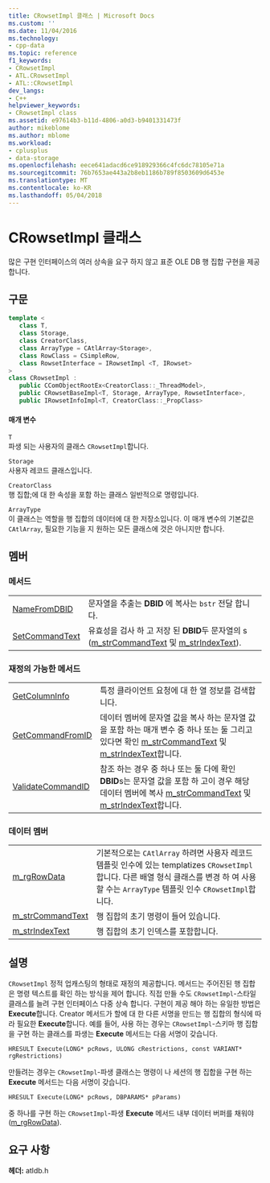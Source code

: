```yaml
---
title: CRowsetImpl 클래스 | Microsoft Docs
ms.custom: ''
ms.date: 11/04/2016
ms.technology:
- cpp-data
ms.topic: reference
f1_keywords:
- CRowsetImpl
- ATL.CRowsetImpl
- ATL::CRowsetImpl
dev_langs:
- C++
helpviewer_keywords:
- CRowsetImpl class
ms.assetid: e97614b3-b11d-4806-a0d3-b9401331473f
author: mikeblome
ms.author: mblome
ms.workload:
- cplusplus
- data-storage
ms.openlocfilehash: eece641adacd6ce918929366c4fc6dc78105e71a
ms.sourcegitcommit: 76b7653ae443a2b8eb1186b789f8503609d6453e
ms.translationtype: MT
ms.contentlocale: ko-KR
ms.lasthandoff: 05/04/2018
---
```

# <a name="crowsetimpl-class"></a>CRowsetImpl 클래스
많은 구현 인터페이스의 여러 상속을 요구 하지 않고 표준 OLE DB 행 집합 구현을 제공 합니다.  
  
## <a name="syntax"></a>구문

```cpp
template <  
   class T,  
   class Storage,  
   class CreatorClass,  
   class ArrayType = CAtlArray<Storage>,   
   class RowClass = CSimpleRow,   
   class RowsetInterface = IRowsetImpl <T, IRowset>   
>  
class CRowsetImpl :    
   public CComObjectRootEx<CreatorClass::_ThreadModel>,   
   public CRowsetBaseImpl<T, Storage, ArrayType, RowsetInterface>,   
   public IRowsetInfoImpl<T, CreatorClass::_PropClass>  
```  
  
#### <a name="parameters"></a>매개 변수  
 `T`  
 파생 되는 사용자의 클래스 `CRowsetImpl`합니다.  
  
 `Storage`  
 사용자 레코드 클래스입니다.  
  
 `CreatorClass`  
 행 집합;에 대 한 속성을 포함 하는 클래스 일반적으로 명령입니다.  
  
 `ArrayType`  
 이 클래스는 역할을 행 집합의 데이터에 대 한 저장소입니다. 이 매개 변수의 기본값은 `CAtlArray`, 필요한 기능을 지 원하는 모든 클래스에 것은 아니지만 합니다.  
  
## <a name="members"></a>멤버  
  
### <a name="methods"></a>메서드  
  
|||  
|-|-|  
|[NameFromDBID](../../data/oledb/crowsetimpl-namefromdbid.md)|문자열을 추출는 **DBID** 에 복사는 `bstr` 전달 합니다.|  
|[SetCommandText](../../data/oledb/crowsetimpl-setcommandtext.md)|유효성을 검사 하 고 저장 된 **DBID**두 문자열의 s ([m_strCommandText](../../data/oledb/crowsetimpl-m-strcommandtext.md) 및 [m_strIndexText](../../data/oledb/crowsetimpl-m-strindextext.md)).|  
  
### <a name="overridable-methods"></a>재정의 가능한 메서드  
  
|||  
|-|-|  
|[GetColumnInfo](../../data/oledb/crowsetimpl-getcolumninfo.md)|특정 클라이언트 요청에 대 한 열 정보를 검색합니다.|  
|[GetCommandFromID](../../data/oledb/crowsetimpl-getcommandfromid.md)|데이터 멤버에 문자열 값을 복사 하는 문자열 값을 포함 하는 매개 변수 중 하나 또는 둘 그리고 있다면 확인 [m_strCommandText](../../data/oledb/crowsetimpl-m-strcommandtext.md) 및 [m_strIndexText](../../data/oledb/crowsetimpl-m-strindextext.md)합니다.|  
|[ValidateCommandID](../../data/oledb/crowsetimpl-validatecommandid.md)|참조 하는 경우 중 하나 또는 둘 다에 확인 **DBID**s는 문자열 값을 포함 하 고이 경우 해당 데이터 멤버에 복사 [m_strCommandText](../../data/oledb/crowsetimpl-m-strcommandtext.md) 및 [m_strIndexText](../../data/oledb/crowsetimpl-m-strindextext.md)합니다.|  
  
### <a name="data-members"></a>데이터 멤버  
  
|||  
|-|-|  
|[m_rgRowData](../../data/oledb/crowsetimpl-m-rgrowdata.md)|기본적으로는 `CAtlArray` 하려면 사용자 레코드 템플릿 인수에 있는 templatizes `CRowsetImpl`합니다. 다른 배열 형식 클래스를 변경 하 여 사용할 수는 `ArrayType` 템플릿 인수 `CRowsetImpl`합니다.|  
|[m_strCommandText](../../data/oledb/crowsetimpl-m-strcommandtext.md)|행 집합의 초기 명령이 들어 있습니다.|  
|[m_strIndexText](../../data/oledb/crowsetimpl-m-strindextext.md)|행 집합의 초기 인덱스를 포함합니다.|  
  
## <a name="remarks"></a>설명  
 `CRowsetImpl` 정적 업캐스팅의 형태로 재정의 제공합니다. 메서드는 주어진된 행 집합은 명령 텍스트를 확인 하는 방식을 제어 합니다. 직접 만들 수도 `CRowsetImpl`-스타일 클래스를 늘려 구현 인터페이스 다중 상속 합니다. 구현이 제공 해야 하는 유일한 방법은 **Execute**합니다. Creator 메서드가 할에 대 한 다른 서명을 만드는 행 집합의 형식에 따라 필요한 **Execute**합니다. 예를 들어, 사용 하는 경우는 `CRowsetImpl`-스키마 행 집합을 구현 하는 클래스를 파생는 **Execute** 메서드는 다음 서명이 갖습니다.  
  
 `HRESULT Execute(LONG* pcRows, ULONG cRestrictions, const VARIANT* rgRestrictions)`  
  
 만들려는 경우는 `CRowsetImpl`-파생 클래스는 명령이 나 세션의 행 집합을 구현 하는 **Execute** 메서드는 다음 서명이 갖습니다.  
  
 `HRESULT Execute(LONG* pcRows, DBPARAMS* pParams)`  
  
 중 하나를 구현 하는 `CRowsetImpl`-파생 **Execute** 메서드 내부 데이터 버퍼를 채워야 ([m_rgRowData](../../data/oledb/crowsetimpl-m-rgrowdata.md)).  
  
## <a name="requirements"></a>요구 사항  
 **헤더:** atldb.h